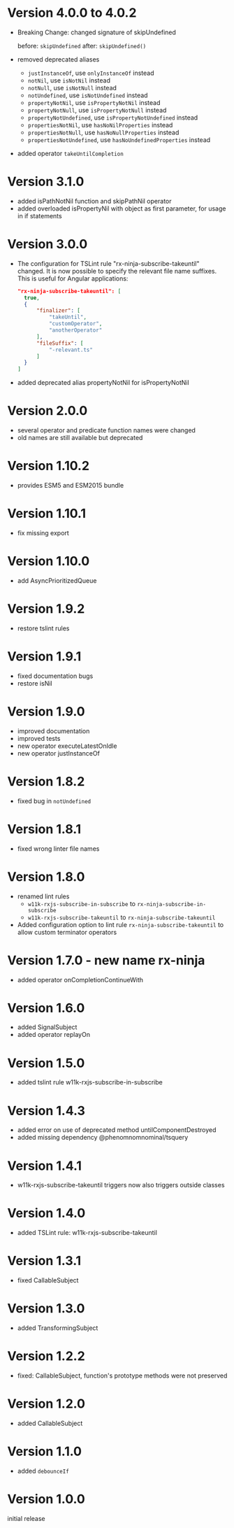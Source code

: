 # Version 4.0.0 to 4.0.2

* Breaking Change: changed signature of skipUndefined

  before: ```skipUndefined```
  after: ```skipUndefined()```
  
* removed deprecated aliases
  * ```justInstanceOf```, use ```onlyInstanceOf``` instead
  * ```notNil```, use ```isNotNil``` instead
  * ```notNull```, use ```isNotNull``` instead
  * ```notUndefined```, use ```isNotUndefined``` instead
  * ```propertyNotNil```, use ```isPropertyNotNil``` instead
  * ```propertyNotNull```, use ```isPropertyNotNull``` instead
  * ```propertyNotUndefined```, use ```isPropertyNotUndefined``` instead
  * ```propertiesNotNil```, use ```hasNoNilProperties``` instead
  * ```propertiesNotNull```, use ```hasNoNullProperties``` instead
  * ```propertiesNotUndefined```, use ```hasNoUndefinedProperties``` instead
  
* added operator ```takeUntilCompletion```

# Version 3.1.0

* added isPathNotNil function and skipPathNil operator
* added overloaded isPropertyNil with object as first parameter, for usage in if statements 

# Version 3.0.0

- The configuration for TSLint rule "rx-ninja-subscribe-takeuntil" changed. It is now possible to specify the relevant file name suffixes. This is useful for Angular applications:

  ```json
  "rx-ninja-subscribe-takeuntil": [
    true,
    {
        "finalizer": [
            "takeUntil",
            "customOperator",
            "anotherOperator"
        ],
        "fileSuffix": [
            "-relevant.ts"
        ]
    }
  ]
  ```

- added deprecated alias propertyNotNil for isPropertyNotNil


# Version 2.0.0

- several operator and predicate function names were changed
- old names are still available but deprecated

# Version 1.10.2

- provides ESM5 and ESM2015 bundle

# Version 1.10.1

- fix missing export

# Version 1.10.0

- add AsyncPrioritizedQueue

# Version 1.9.2

- restore tslint rules

# Version 1.9.1

- fixed documentation bugs
- restore isNil

# Version 1.9.0

- improved documentation
- improved tests
- new operator executeLatestOnIdle
- new operator justInstanceOf

# Version 1.8.2

- fixed bug in `notUndefined`


# Version 1.8.1

- fixed wrong linter file names


# Version 1.8.0

- renamed lint rules
    - `w11k-rxjs-subscribe-in-subscribe` to `rx-ninja-subscribe-in-subscribe`
    - `w11k-rxjs-subscribe-takeuntil` to `rx-ninja-subscribe-takeuntil`
- Added configuration option to lint rule `rx-ninja-subscribe-takeuntil` to allow custom terminator operators 


# Version 1.7.0 - new name rx-ninja

- added operator onCompletionContinueWith

# Version 1.6.0

- added SignalSubject
- added operator replayOn


# Version 1.5.0

- added tslint rule w11k-rxjs-subscribe-in-subscribe


# Version 1.4.3

- added error on use of deprecated method untilComponentDestroyed 
- added missing dependency @phenomnomnominal/tsquery


# Version 1.4.1

- w11k-rxjs-subscribe-takeuntil triggers now also triggers outside classes


# Version 1.4.0

- added TSLint rule: w11k-rxjs-subscribe-takeuntil


# Version 1.3.1

- fixed CallableSubject


# Version 1.3.0

- added TransformingSubject


# Version 1.2.2

- fixed: CallableSubject, function's prototype methods were not preserved


# Version 1.2.0

- added CallableSubject


# Version 1.1.0

- added `debounceIf`


# Version 1.0.0

initial release
